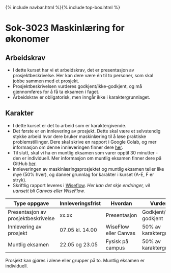 {% include navbar.html %}{% include top-box.html %}
# Sok-3023 Maskinlæring for økonomer   

## Arbeidskrav
- I dette kurset har vi et arbeidskrav, det er presentasjon av prosjektbeskrivelse. Her kan dere være én til to personer, som skal jobbe sammen med et prosjekt.
- Prosjektbeskrivelsen vurderes godkjent/ikke-godkjent, og må gjennomføres for å få ta eksamen i faget.
- Arbeidskrav er obligatorisk, men inngår ikke i karaktergrunnlaget.

## Karakter
- I dette kurset er det to arbeid som er karaktergivende.
- Det første er en innlevering av prosjekt. Dette skal være et selvstendig stykke arbeid hvor dere bruker maskinlæring til å løse praktiske problemstillinger. Dere skal skrive en rapport i Google Colab, og mer informasjon om denne innleveringen finner dere [her](https://uit-sok-3023-v25.github.io/prosjekt.html).
- Til slutt, skal vi ha en muntlig eksamen som varer opptil 30 minutter - den er individuell.  Mer informasjon om muntlig eksamen finner dere på GitHub [her](https://github.com/uit-sok-3023-v25/uit-sok-3023-v25.github.io/tree/main/oral_exam).
- Innleveringen av maskinlæringsprosjektet og muntlig eksamen teller like mye (50% hver), og danner grunnlag for karakter i kurset (A-E, F er stryk).
- Skriftlig rapport leveres i [Wiseflow](https://europe.wiseflow.net/participant/). *Her kan det skje endringer, vil uansett bli Canvas eller WiseFlow.* 


| Type oppgave   | Innleveringsfrist | Hvordan |Vurdering |
|------------------------------------|-------------------|-----------|-----------|
|Presentasjon av prosjektbeskrivelse  |  xx.xx            | Presentasjon   |Godkjent/Ikke-godkjent|
|Innlevering av prosjekt| 07.05 kl. 14.00          | WiseFlow eller Canvas    |50% av karaktergrunnlag|
|Muntlig eksamen| 22.05 og 23.05     | Fysisk på campus    |50% av karaktergrunnlag|

Prosjekt kan gjøres i alene eller grupper på to. Muntlig eksamen er individuell.
